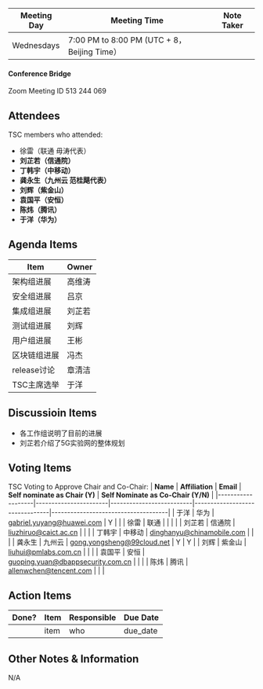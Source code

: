 | Meeting Day | Meeting Time | Note Taker |
| --- | --- | --- |
| Wednesdays | 7:00 PM to 8:00 PM (UTC + 8，Beijing Time） |     |

#### Conference Bridge

Zoom Meeting ID
513 244 069 

## Attendees
TSC members who attended:

- 徐雷（联通 毋涛代表）
-  **刘芷若（信通院）**  
-  **丁韩宇（中移动）** 
-  **龚永生（九州云 范桂飓代表）**   
-  **刘辉（紫金山）** 
-  **袁国平（安恒）** 
-  **陈炜（腾讯）** 
-  **于洋（华为）**  

## Agenda Items

Item | Owner
---- | ----
架构组进展 | 高维涛
安全组进展 | 吕京
集成组进展 | 刘芷若
测试组进展 | 刘辉
用户组进展 | 王彬
区块链组进展 | 冯杰
release讨论 | 章清洁
TSC主席选举 | 于洋

## Discussioin Items

- 各工作组说明了目前的进展
- 刘芷若介绍了5G实验网的整体规划



## Voting Items
TSC Voting to Approve Chair and Co-Chair:
| **Name**          | **Affiliation**       | **Email**                |  **Self nominate as Chair (Y)** | **Self Nominate as Co-Chair (Y/N)** |
|-------------------|-----------------------|--------------------------|--------------------------------|-------------------------------------|
| 于洋              | 华为                   | gabriel.yuyang@huawei.com           |     Y             |                        |
| 徐雷              | 联通                   |                                     |    |    | 
| 刘芷若            | 信通院                 | liuzhiruo@caict.ac.cn               |   |   |
| 丁韩宇            | 中移动                 | dinghanyu@chinamobile.com           |   |   |
| 龚永生            | 九州云                 |  gong.yongsheng@99cloud.net         |  Y |  Y  |
| 刘辉              | 紫金山                 | liuhui@pmlabs.com.cn                |   |   |
| 袁国平            | 安恒                   | guoping.yuan@dbappsecurity.com.cn   |   |   |
| 陈炜              | 腾讯                   | allenwchen@tencent.com              |   |   |

## Action Items
| Done? | Item | Responsible | Due Date |
| ---- | ---- | ---- | ---- |
| | item | who | due_date |

## Other Notes & Information
N/A
